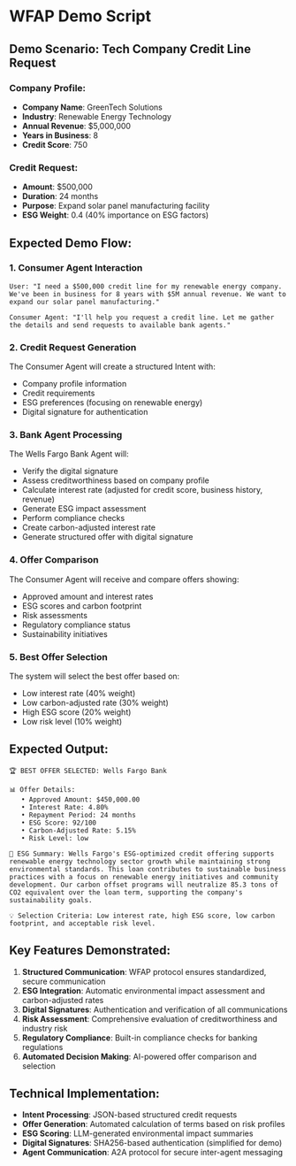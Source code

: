 # WFAP Demo Script

## Demo Scenario: Tech Company Credit Line Request

### Company Profile:
- **Company Name**: GreenTech Solutions
- **Industry**: Renewable Energy Technology
- **Annual Revenue**: $5,000,000
- **Years in Business**: 8
- **Credit Score**: 750

### Credit Request:
- **Amount**: $500,000
- **Duration**: 24 months
- **Purpose**: Expand solar panel manufacturing facility
- **ESG Weight**: 0.4 (40% importance on ESG factors)

## Expected Demo Flow:

### 1. Consumer Agent Interaction
```
User: "I need a $500,000 credit line for my renewable energy company. We've been in business for 8 years with $5M annual revenue. We want to expand our solar panel manufacturing."

Consumer Agent: "I'll help you request a credit line. Let me gather the details and send requests to available bank agents."
```

### 2. Credit Request Generation
The Consumer Agent will create a structured Intent with:
- Company profile information
- Credit requirements
- ESG preferences (focusing on renewable energy)
- Digital signature for authentication

### 3. Bank Agent Processing
The Wells Fargo Bank Agent will:
- Verify the digital signature
- Assess creditworthiness based on company profile
- Calculate interest rate (adjusted for credit score, business history, revenue)
- Generate ESG impact assessment
- Perform compliance checks
- Create carbon-adjusted interest rate
- Generate structured offer with digital signature

### 4. Offer Comparison
The Consumer Agent will receive and compare offers showing:
- Approved amount and interest rates
- ESG scores and carbon footprint
- Risk assessments
- Regulatory compliance status
- Sustainability initiatives

### 5. Best Offer Selection
The system will select the best offer based on:
- Low interest rate (40% weight)
- Low carbon-adjusted rate (30% weight)
- High ESG score (20% weight)
- Low risk level (10% weight)

## Expected Output:

```
🏆 BEST OFFER SELECTED: Wells Fargo Bank

📊 Offer Details:
   • Approved Amount: $450,000.00
   • Interest Rate: 4.80%
   • Repayment Period: 24 months
   • ESG Score: 92/100
   • Carbon-Adjusted Rate: 5.15%
   • Risk Level: low

🌱 ESG Summary: Wells Fargo's ESG-optimized credit offering supports renewable energy technology sector growth while maintaining strong environmental standards. This loan contributes to sustainable business practices with a focus on renewable energy initiatives and community development. Our carbon offset programs will neutralize 85.3 tons of CO2 equivalent over the loan term, supporting the company's sustainability goals.

💡 Selection Criteria: Low interest rate, high ESG score, low carbon footprint, and acceptable risk level.
```

## Key Features Demonstrated:

1. **Structured Communication**: WFAP protocol ensures standardized, secure communication
2. **ESG Integration**: Automatic environmental impact assessment and carbon-adjusted rates
3. **Digital Signatures**: Authentication and verification of all communications
4. **Risk Assessment**: Comprehensive evaluation of creditworthiness and industry risk
5. **Regulatory Compliance**: Built-in compliance checks for banking regulations
6. **Automated Decision Making**: AI-powered offer comparison and selection

## Technical Implementation:

- **Intent Processing**: JSON-based structured credit requests
- **Offer Generation**: Automated calculation of terms based on risk profiles
- **ESG Scoring**: LLM-generated environmental impact summaries
- **Digital Signatures**: SHA256-based authentication (simplified for demo)
- **Agent Communication**: A2A protocol for secure inter-agent messaging
